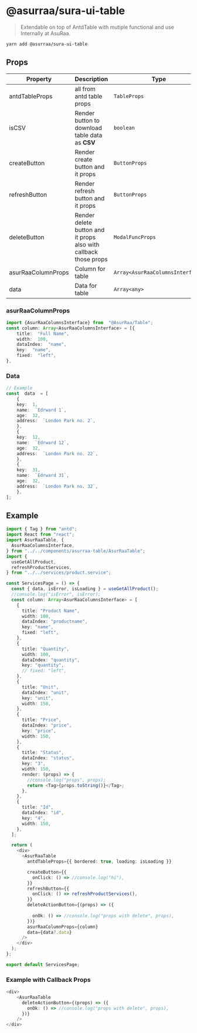 # @asurraa/sura-ui-table 
> Extendable on top of AntdTable with mutiple functional and use Internally at AsuRaa.

```sh
yarn add @asurraa/sura-ui-table
```


## Props
|Property| Description |Type | Default|more|
|--|--|--|--|--|
| antdTableProps | all from antd table props | `TableProps`	| `antdTableProps: { bordered:  true }`	| [Tableprops's Details](https://ant.design/components/table/#Table)
|isCSV|Render button to download table data as **CSV**|`boolean`| `true`| [React-CSV's Details](https://github.com/react-csv/react-csv#readme)
|createButton|Render create button and it props|`ButtonProps`|`undefine`|[ButtonProps's Details](https://ant.design/components/button/#API)|
|refreshButton|Render refresh button and it props|`ButtonProps`|`undefine`|[ButtonProps's Details](https://ant.design/components/button/#API)|
|deleteButton|Render delete button and it props also with callback those props|`ModalFuncProps`|`undefine`|[ModalProps's Details](https://ant.design/components/modal/#API) [Example](https://github.com/AsurRaa/pos-gym-ui/tree/dev/src/components/asurraa-table#ExamplewithCallbackProps)|
asurRaaColumnProps|Column for table|`Array<AsurRaaColumnsInterface>`|`required`|[Example](https://github.com/AsurRaa/pos-gym-ui/tree/dev/src/components/asurraa-table#asurraacolumnprops)|
data|Data for table|`Array<any>`|`required`|[Example](https://github.com/AsurRaa/pos-gym-ui/tree/dev/src/components/asurraa-table#data)|


### asurRaaColumnProps
```ts
import {AsurRaaColumnsInterface} from  "@AsurRaa/Table";
const column: Array<AsurRaaColumnsInterface> = [{
	title:  "Full Name",
	width:  100,
	dataIndex:  "name",
	key:  "name",
	fixed:  "left",
},
```
### Data
```ts 
// Example 
const  data  = [
	{
	key:  1,
	name:  `Edrward 1`,
	age:  32,
	address:  `London Park no. 2`,
	},
	{
	key:  12,
	name:  `Edrward 12`,
	age:  32,
	address:  `London Park no. 22`,
	},
	{
	key:  31,
	name:  `Edrward 31`,
	age:  32,
	address:  `London Park no. 32`,
	},
];
```

## Example 
```ts
import { Tag } from "antd";
import React from "react";
import AsurRaaTable, {
  AsurRaaColumnsInterface,
} from "../../components/asurraa-table/AsurRaaTable";
import {
  useGetAllProduct,
  refreshProductServices,
} from "../../services/product.service";

const ServicesPage = () => {
  const { data, isError, isLoading } = useGetAllProduct();
  //console.log("isError", isError);
  const column: Array<AsurRaaColumnsInterface> = [
    {
      title: "Product Name",
      width: 100,
      dataIndex: "productname",
      key: "name",
      fixed: "left",
    },
    {
      title: "Quantity",
      width: 100,
      dataIndex: "quantity",
      key: "quantity",
      // fixed: "left",
    },
    {
      title: "Unit",
      dataIndex: "unit",
      key: "unit",
      width: 150,
    },
    {
      title: "Price",
      dataIndex: "price",
      key: "price",
      width: 150,
    },
    {
      title: "Status",
      dataIndex: "status",
      key: "3",
      width: 150,
      render: (props) => {
        //console.log("props", props);
        return <Tag>{props.toString()}</Tag>;
      },
    },
    {
      title: "Id",
      dataIndex: "id",
      key: "4",
      width: 150,
    },
  ];

  return (
    <div>
      <AsurRaaTable
        antdTableProps={{ bordered: true, loading: isLoading }}

        createButton={{
          onClick: () => //console.log("hi"),
        }}
        refreshButton={{
          onClick: () => refreshProductServices(),
        }}
        deleteActionButton={(props) => ({
          
          onOk: () => //console.log("props with delete", props),
        })}
        asurRaaColumnProps={column}
        data={data?.data}
      />
    </div>
  );
};

export default ServicesPage;
```

### Example with Callback Props 
```ts 
<div>
    <AsurRaaTable
      deleteActionButton={(props) => ({
        onOk: () => //console.log("props with delete", props),
      })}
    />
</div>
```

